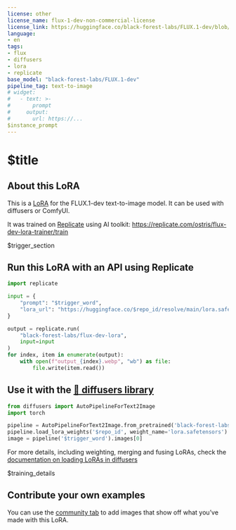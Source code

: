 ```yaml
---
license: other
license_name: flux-1-dev-non-commercial-license
license_link: https://huggingface.co/black-forest-labs/FLUX.1-dev/blob/main/LICENSE.md
language:
- en
tags:
- flux
- diffusers
- lora
- replicate
base_model: "black-forest-labs/FLUX.1-dev"
pipeline_tag: text-to-image
# widget:
#   - text: >-
#       prompt
#     output:
#       url: https://...
$instance_prompt
---
```


# $title

<Gallery />

## About this LoRA

This is a [LoRA](https://replicate.com/docs/guides/working-with-loras) for the FLUX.1-dev text-to-image model. It can be used with diffusers or ComfyUI.

It was trained on [Replicate](https://replicate.com/) using AI toolkit: https://replicate.com/ostris/flux-dev-lora-trainer/train

$trigger_section

## Run this LoRA with an API using Replicate

```py
import replicate

input = {
    "prompt": "$trigger_word",
    "lora_url": "https://huggingface.co/$repo_id/resolve/main/lora.safetensors"
}

output = replicate.run(
    "black-forest-labs/flux-dev-lora",
    input=input
)
for index, item in enumerate(output):
    with open(f"output_{index}.webp", "wb") as file:
        file.write(item.read())
```

## Use it with the [🧨 diffusers library](https://github.com/huggingface/diffusers)

```py
from diffusers import AutoPipelineForText2Image
import torch

pipeline = AutoPipelineForText2Image.from_pretrained('black-forest-labs/FLUX.1-dev', torch_dtype=torch.float16).to('cuda')
pipeline.load_lora_weights('$repo_id', weight_name='lora.safetensors')
image = pipeline('$trigger_word').images[0]
```

For more details, including weighting, merging and fusing LoRAs, check the [documentation on loading LoRAs in diffusers](https://huggingface.co/docs/diffusers/main/en/using-diffusers/loading_adapters)

$training_details

## Contribute your own examples

You can use the [community tab](https://huggingface.co/$repo_id/discussions) to add images that show off what you’ve made with this LoRA.
